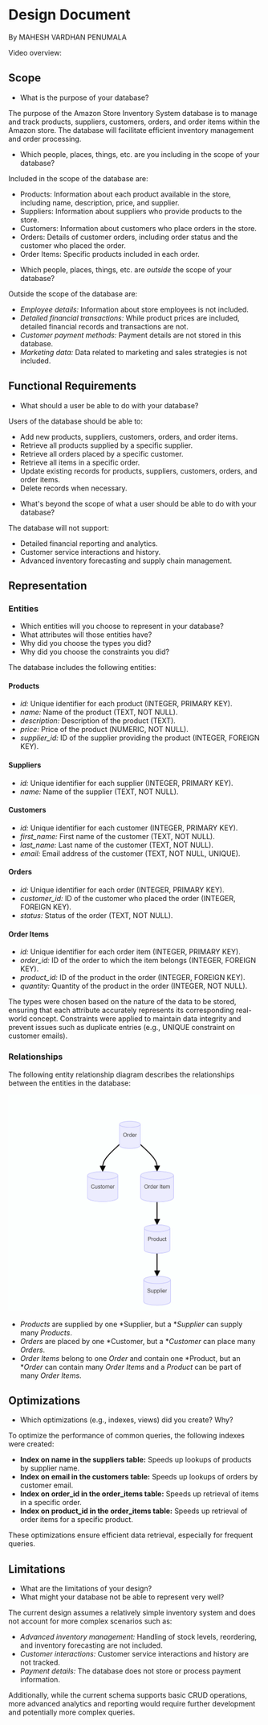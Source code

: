 # Design Document

By MAHESH VARDHAN PENUMALA

Video overview:

## Scope

* What is the purpose of your database?

The purpose of the Amazon Store Inventory System database is to manage and track products, suppliers, customers, orders, and order items within the Amazon store. The database will facilitate efficient inventory management and order processing.


* Which people, places, things, etc. are you including in the scope of your database?


Included in the scope of the database are:
- Products: Information about each product available in the store, including name, description, price, and supplier.
- Suppliers: Information about suppliers who provide products to the store.
- Customers: Information about customers who place orders in the store.
- Orders: Details of customer orders, including order status and the customer who placed the order.
- Order Items: Specific products included in each order.


* Which people, places, things, etc. are *outside* the scope of your database?


Outside the scope of the database are:
- *Employee details:* Information about store employees is not included.
- *Detailed financial transactions:* While product prices are included, detailed financial records and transactions are not.
- *Customer payment methods:* Payment details are not stored in this database.
- *Marketing data:* Data related to marketing and sales strategies is not included.

## Functional Requirements

* What should a user be able to do with your database?

Users of the database should be able to:
- Add new products, suppliers, customers, orders, and order items.
- Retrieve all products supplied by a specific supplier.
- Retrieve all orders placed by a specific customer.
- Retrieve all items in a specific order.
- Update existing records for products, suppliers, customers, orders, and order items.
- Delete records when necessary.


* What's beyond the scope of what a user should be able to do with your database?


The database will not support:
- Detailed financial reporting and analytics.
- Customer service interactions and history.
- Advanced inventory forecasting and supply chain management.

## Representation

### Entities

* Which entities will you choose to represent in your database?
* What attributes will those entities have?
* Why did you choose the types you did?
* Why did you choose the constraints you did?


The database includes the following entities:

#### Products
- *id:* Unique identifier for each product (INTEGER, PRIMARY KEY).
- *name:* Name of the product (TEXT, NOT NULL).
- *description:* Description of the product (TEXT).
- *price:* Price of the product (NUMERIC, NOT NULL).
- *supplier_id:* ID of the supplier providing the product (INTEGER, FOREIGN KEY).

#### Suppliers
- *id:* Unique identifier for each supplier (INTEGER, PRIMARY KEY).
- *name:* Name of the supplier (TEXT, NOT NULL).

#### Customers
- *id:* Unique identifier for each customer (INTEGER, PRIMARY KEY).
- *first_name:* First name of the customer (TEXT, NOT NULL).
- *last_name:* Last name of the customer (TEXT, NOT NULL).
- *email:* Email address of the customer (TEXT, NOT NULL, UNIQUE).

#### Orders
- *id:* Unique identifier for each order (INTEGER, PRIMARY KEY).
- *customer_id:* ID of the customer who placed the order (INTEGER, FOREIGN KEY).
- *status:* Status of the order (TEXT, NOT NULL).

#### Order Items
- *id:* Unique identifier for each order item (INTEGER, PRIMARY KEY).
- *order_id:* ID of the order to which the item belongs (INTEGER, FOREIGN KEY).
- *product_id:* ID of the product in the order (INTEGER, FOREIGN KEY).
- *quantity:* Quantity of the product in the order (INTEGER, NOT NULL).

The types were chosen based on the nature of the data to be stored, ensuring that each attribute accurately represents its corresponding real-world concept. Constraints were applied to maintain data integrity and prevent issues such as duplicate entries (e.g., UNIQUE constraint on customer emails).

### Relationships

The following entity relationship diagram describes the relationships between the entities in the database:

![ER Diagram](diagram.png)

- *Products* are supplied by one *Supplier, but a **Supplier* can supply many *Products*.
- *Orders* are placed by one *Customer, but a **Customer* can place many *Orders*.
- *Order Items* belong to one *Order* and contain one *Product, but an **Order* can contain many *Order Items* and a *Product* can be part of many *Order Items*.

## Optimizations

* Which optimizations (e.g., indexes, views) did you create? Why?

To optimize the performance of common queries, the following indexes were created:
- **Index on name in the suppliers table:** Speeds up lookups of products by supplier name.
- **Index on email in the customers table:** Speeds up lookups of orders by customer email.
- **Index on order_id in the order_items table:** Speeds up retrieval of items in a specific order.
- **Index on product_id in the order_items table:** Speeds up retrieval of order items for a specific product.

These optimizations ensure efficient data retrieval, especially for frequent queries.

## Limitations

* What are the limitations of your design?
* What might your database not be able to represent very well?



The current design assumes a relatively simple inventory system and does not account for more complex scenarios such as:
- *Advanced inventory management:* Handling of stock levels, reordering, and inventory forecasting are not included.
- *Customer interactions:* Customer service interactions and history are not tracked.
- *Payment details:* The database does not store or process payment information.

Additionally, while the current schema supports basic CRUD operations, more advanced analytics and reporting would require further development and potentially more complex queries.


